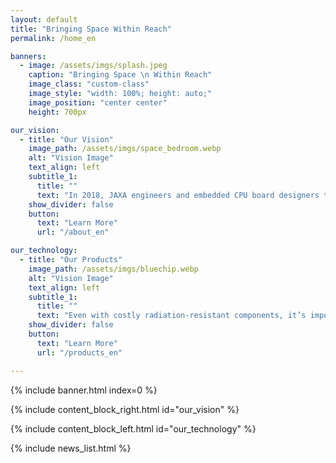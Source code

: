 ```yaml
---
layout: default
title: "Bringing Space Within Reach"
permalink: /home_en

banners:
  - image: /assets/imgs/splash.jpeg
    caption: "Bringing Space \n Within Reach"
    image_class: "custom-class"
    image_style: "width: 100%; height: auto;"
    image_position: "center center"
    height: 700px

our_vision:
  - title: "Our Vision"
    image_path: /assets/imgs/space_bedroom.webp
    alt: "Vision Image"
    text_align: left
    subtitle_1:
      title: ""
      text: "In 2018, JAXA engineers and embedded CPU board designers teamed up to launch this JAXA-originated venture. A future where anyone can travel to the moon... To make this vision a reality, we strive to create affordable and high-performance space computers."
    show_divider: false
    button:
      text: "Learn More"
      url: "/about_en"

our_technology:
  - title: "Our Products"
    image_path: /assets/imgs/bluechip.webp
    alt: "Vision Image"
    text_align: left
    subtitle_1:
      title: ""
      text: "Even with costly radiation-resistant components, it’s impossible to prevent all failures in space systems, potentially leading to the abrupt end of vital missions. Space Cubics leverages technology honed aboard the International Space Station to deliver reliable products while significantly reducing development costs."
    show_divider: false
    button:
      text: "Learn More"
      url: "/products_en"

---
```


{% include banner.html index=0 %}

{% include content_block_right.html id="our_vision" %}

{% include content_block_left.html id="our_technology" %}

{% include news_list.html %}
